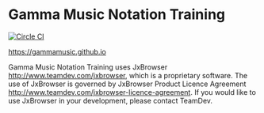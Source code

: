 # Gamma Music Notation Training
[![Circle CI](https://circleci.com/gh/gammamusic/gamma.svg?style=svg)](https://circleci.com/gh/gammamusic/gamma)

https://gammamusic.github.io

Gamma Music Notation Training uses JxBrowser http://www.teamdev.com/jxbrowser, which is a proprietary software. The use of JxBrowser is governed by JxBrowser Product Licence Agreement http://www.teamdev.com/jxbrowser-licence-agreement. If you would like to use JxBrowser in your development, please contact TeamDev.
